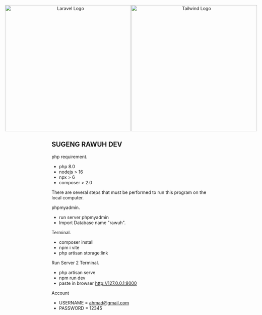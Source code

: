 <p align="center" style="display: flex; justify-content: center; align-items: center" ><a href="https://laravel.com" target="_blank"><img src="https://raw.githubusercontent.com/laravel/art/master/logo-lockup/5%20SVG/2%20CMYK/1%20Full%20Color/laravel-logolockup-cmyk-red.svg" width="400" alt="Laravel Logo"></a> <img src="{{ asset('storage/pay-img/pngwing.com.png'); }}" width="400" alt="Tailwind Logo"> </p>
      


## SUGENG RAWUH DEV

php requirement.
- php 8.0
- nodejs > 16
- npx > 6
- composer > 2.0


There are several steps that must be performed to run this program on the local computer.

 phpmyadmin.
- run server phpmyadmin
- Import Database name "rawuh".

 Terminal.
- composer install
- npm i vite
- php artisan storage:link

 Run Server 2 Terminal.
- php artisan serve
- npm run dev
- paste in browser http://127.0.0.1:8000

Account
- USERNAME = ahmad@gmail.com
- PASSWORD = 12345




